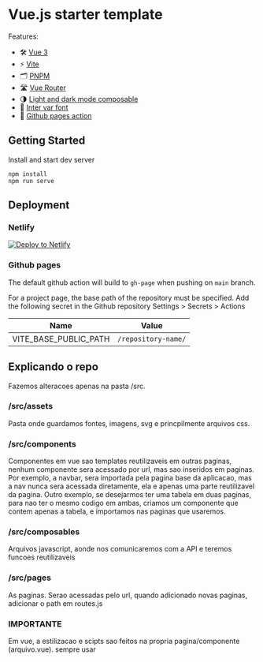 # Vue.js starter template

Features:

- 🛠 [Vue 3](https://v3.vuejs.org/guide/introduction.html)
- ⚡️ [Vite](https://vitejs.dev/guide/)
- 🗂 [PNPM](https://pnpm.io)
- 🛣 [Vue Router](https://github.com/vuejs/vue-router-next)
- 🌗 [Light and dark mode composable](https://github.com/lecoueyl/vue3-template/blob/main/src/composables/theme.js)
- 🔡 [Inter var font](https://rsms.me/inter/)
- 📄 [Github pages action](https://pages.github.com)

## Getting Started

Install and start dev server

```
npm install
npm run serve
```

## Deployment

### Netlify

[![Deploy to Netlify](https://www.netlify.com/img/deploy/button.svg)](https://app.netlify.com/start/deploy?repository=https://github.com/lecoueyl/vue3-template)

### Github pages

The default github action will build to `gh-page` when pushing on `main` branch.

For a project page, the base path of the repository must be specified. Add the following secret in the Github repository Settings > Secrets > Actions

| Name                        | Value                    |
| --------------------------- | ------------------------ |
| VITE_BASE_PUBLIC_PATH       | `/repository-name/`      |


## Explicando o repo

Fazemos alteracoes apenas na pasta /src.


### /src/assets

Pasta onde guardamos fontes, imagens, svg e princpilmente arquivos css.


### /src/components

Componentes em vue sao templates reutilizaveis em outras paginas, nenhum componente sera acessado por url, mas sao inseridos em paginas. Por exemplo, a navbar, sera importada pela pagina base da aplicacao, mas a nav nunca sera acessada diretamente, ela e apenas uma parte reutilizavel da pagina. Outro exemplo, se desejarmos ter uma tabela em duas paginas, para nao ter o mesmo codigo em ambas, criamos um componente que contem apenas a tabela, e importamos nas paginas que usaremos.


### /src/composables

Arquivos javascript, aonde nos comunicaremos com a API e teremos funcoes reutilizaveis


### /src/pages

As paginas. Serao acessadas pelo url, quando adicionado novas paginas, adicionar o path em routes.js


### IMPORTANTE

Em vue, a estilizacao e scipts sao feitos na propria pagina/componente (arquivo.vue). sempre usar <style scoped> para nao modificar css em paginas nao desejadas. Se o javascript ou o css for feito para modificar mais de uma pagina ou componente, o javascript deve ser feito em um arquivo na pasta /composables e o css na pasta /assets/styles
